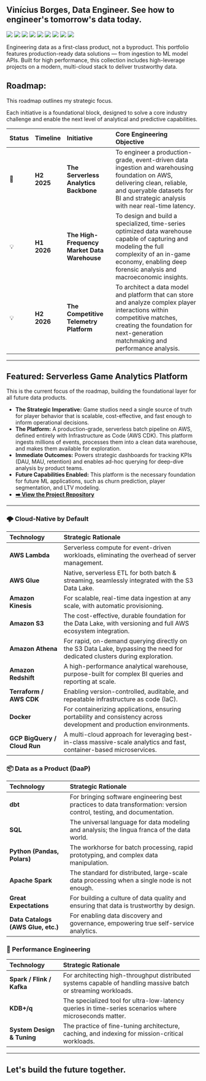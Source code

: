 ## Vinícius Borges, Data Engineer. See how to engineer's tomorrow's data today.

<p align="left">
  <a href="https://www.linkedin.com/in/viniciusfborges/"><img src="https://img.shields.io/badge/LinkedIn-0077B5?style=for-the-badge&logo=linkedin&logoColor=white"/></a>
  <a href="mailto:vinicius.ferreiraborges@outlook.com"><img src="https://img.shields.io/badge/Outlook-0078D4?style=for-the-badge&logo=microsoft-outlook&logoColor=white"/></a>
  <a href="https://www.notion.so/28bd696d49218053bb30eb58ffecc17f?source=copy_link"><img src="https://img.shields.io/badge/Website-000000?style=for-the-badge&logo=About.me&logoColor=white"/></a>
  <a href="https://x.com/BorgesTalks"><img src="https://img.shields.io/badge/X-000000?style=for-the-badge&logo=x&logoColor=white"/></a>
  <a href="https://medium.com/@viniciusborgess"><img src="https://img.shields.io/badge/Medium-12100E?style=for-the-badge&logo=medium&logoColor=white"/></a>
  <a href="https://www.kaggle.com/viniborgess"><img src="https://img.shields.io/badge/Kaggle-20BEFF?style=for-the-badge&logo=kaggle&logoColor=white"/></a>
  <a href="https://MASTODON_SERVER/viniciusborges"><img src="https://img.shields.io/badge/Mastodon-6364FF?style=for-the-badge&logo=mastodon&logoColor=white"/></a>
  <a href="https://orcid.org/0009-0003-6962-9392"><img src="https://img.shields.io/badge/Orcid-A6CE39?style=for-the-badge&logo=orcid&logoColor=white"/></a>
    <img src="https://img.shields.io/badge/Availability-Remote_(GMT--7_to_GMT+3)-228B22?style=for-the-badge"/>
</p>

Engineering data as a first-class product, not a byproduct. This portfolio features production-ready data solutions — from ingestion to ML model APIs. Built for high performance, this collection includes high-leverage projects on a modern, multi-cloud stack to deliver trustworthy data.


## Roadmap:

This roadmap outlines my strategic focus. 

Each initiative is a foundational block, designed to solve a core industry challenge and enable the next level of analytical and predictive capabilities.

| Status | Timeline | Initiative | Core Engineering Objective |
| :--- | :--- | :--- | :--- |
| 🚧 | **H2 2025** | **The Serverless Analytics Backbone** | To engineer a production-grade, event-driven data ingestion and warehousing foundation on AWS, delivering clean, reliable, and queryable datasets for BI and strategic analysis with near real-time latency. |
| 💡 | **H1 2026** | **The High-Frequency Market Data Warehouse** | To design and build a specialized, time-series optimized data warehouse capable of capturing and modeling the full complexity of an in-game economy, enabling deep forensic analysis and macroeconomic insights. |
| 💡 | **H2 2026** | **The Competitive Telemetry Platform** | To architect a data model and platform that can store and analyze complex player interactions within competitive matches, creating the foundation for next-generation matchmaking and performance analysis. |

---

## Featured: Serverless Game Analytics Platform

This is the current focus of the roadmap, building the foundational layer for all future data products.

- **The Strategic Imperative:** Game studios need a single source of truth for player behavior that is scalable, cost-effective, and fast enough to inform operational decisions.
- **The Platform:** A production-grade, serverless batch pipeline on AWS, defined entirely with Infrastructure as Code (AWS CDK). This platform ingests millions of events, processes them into a clean data warehouse, and makes them available for exploration.
- **Immediate Outcomes:** Powers strategic dashboards for tracking KPIs (DAU, MAU, retention) and enables ad-hoc querying for deep-dive analysis by product teams.
- **Future Capabilities Enabled:** This platform is the necessary foundation for future ML applications, such as churn prediction, player segmentation, and LTV modeling.
- **[➡️ View the Project Repository](https://github.com/vinifborgess/gaming-serverless-analytics-pipeline)**

---

### 🌩 Cloud-Native by Default

| Technology | Strategic Rationale |
| :--- | :--- |
| **AWS Lambda** | Serverless compute for event-driven workloads, eliminating the overhead of server management. |
| **AWS Glue** | Native, serverless ETL for both batch & streaming, seamlessly integrated with the S3 Data Lake. |
| **Amazon Kinesis** | For scalable, real-time data ingestion at any scale, with automatic provisioning. |
| **Amazon S3** | The cost-effective, durable foundation for the Data Lake, with versioning and full AWS ecosystem integration. |
| **Amazon Athena** | For rapid, on-demand querying directly on the S3 Data Lake, bypassing the need for dedicated clusters during exploration. |
| **Amazon Redshift** | A high-performance analytical warehouse, purpose-built for complex BI queries and reporting at scale. |
| **Terraform / AWS CDK** | Enabling version-controlled, auditable, and repeatable infrastructure as code (IaC). |
| **Docker** | For containerizing applications, ensuring portability and consistency across development and production environments. |
| **GCP BigQuery / Cloud Run**| A multi-cloud approach for leveraging best-in-class massive-scale analytics and fast, container-based microservices. |

### 📦 Data as a Product (DaaP)

| Technology | Strategic Rationale |
| :--- | :--- |
| **dbt** | For bringing software engineering best practices to data transformation: version control, testing, and documentation. |
| **SQL** | The universal language for data modeling and analysis; the lingua franca of the data world. |
| **Python (Pandas, Polars)** | The workhorse for batch processing, rapid prototyping, and complex data manipulation. |
| **Apache Spark** | The standard for distributed, large-scale data processing when a single node is not enough. |
| **Great Expectations** | For building a culture of data quality and ensuring that data is trustworthy by design. |
| **Data Catalogs (AWS Glue, etc.)** | For enabling data discovery and governance, empowering true self-service analytics. |

### 🚀 Performance Engineering

| Technology | Strategic Rationale |
| :--- | :--- |
| **Spark / Flink / Kafka** | For architecting high-throughput distributed systems capable of handling massive batch or streaming workloads. |
| **KDB+/q** | The specialized tool for ultra-low-latency queries in time-series scenarios where microseconds matter. |
| **System Design & Tuning** | The practice of fine-tuning architecture, caching, and indexing for mission-critical workloads. |

---

## Let's build the future together.
